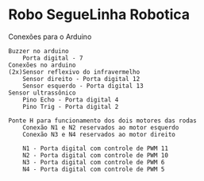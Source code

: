 # Robo SegueLinha Robotica
 

Conexões para o Arduino

    Buzzer no arduino
        Porta digital - 7 
    Conexões no arduino 
    (2x)Sensor reflexivo do infravermelho
        Sensor direito - Porta digital 12
        Sensor esquerdo - Porta digital 13
    Sensor ultrassônico
        Pino Echo - Porta digital 4
        Pino Trig - Porta digital 2

    Ponte H para funcionamento dos dois motores das rodas
        Conexão N1 e N2 reservados ao motor esquerdo
        Conexão N3 e N4 reservados ao motor direito

        N1 - Porta digital com controle de PWM 11
        N2 - Porta digital com controle de PWM 10 
        N3 - Porta digital com controle de PWM 6 
        N4 - Porta digital com controle de PWM 5
